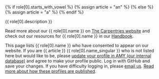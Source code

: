 {% if role[0].starts_with_vowel %}
{% assign article = "an" %}
{% else %}
{% assign article = "a" %}
{% endif %}

<p>{{ role[0].description }}</p>

<p>Read more about our {{ role[0].name }} on  <a href="{{ role[0].website_link }}">The Carpentries website</a> and check out our resources for {{ role[0].name }} in our <a href="{{ role[0].handbook_link }}">Handbook</a>.  </p>

<p>This page lists {{ role[0].name }} who have consented to appear on our website. If you are {{ article }}
  {{ role[0].name_singular }} who is not listed here but would like to be, please 
  <a href="https://amy.carpentries.org/">update your profile in AMY (our internal database)</a> and agree to make
  your profile public. Log in with GitHub and save your changes. If you have difficulty logging in, please 
  <a href="mailto:{{site.contact}}">email us</a>. <a href="/community-member-profile-faq/">Read more about how these profiles are published</a>.
